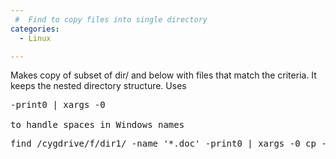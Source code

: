 ```yaml
---
 #  Find to copy files into single directory
categories:
  - Linux

---
```

Makes copy of subset of dir/ and below with files that match the criteria. It keeps the nested directory structure. Uses

<pre>-print0 | xargs -0

to handle spaces in Windows names</pre>

<pre>find /cygdrive/f/dir1/ -name '*.doc' -print0 | xargs -0 cp -a --target-directory=/cygdrive/c/Temp --parents</pre>